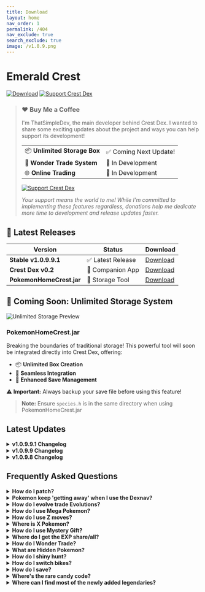 ```yaml
---
title: Download
layout: home
nav_order: 1
permalink: /404
nav_exclude: true
search_exclude: true
image: /v1.0.9.png
---
```


<h1>Emerald Crest</h1>

<p>
<a href="https://thatsimpledev.itch.io/emerald-crest/purchase"><img src="https://img.shields.io/badge/Download-Latest%20Version-red?style=for-the-badge" alt="Download"></a>
<a href="https://thatsimpledev.itch.io/crest-dex/donate"><img src="https://img.shields.io/badge/Support%20Crest%20Dex-Donate%20%E2%9D%A4-lightblue?style=for-the-badge" alt="Support Crest Dex"></a>
</p>

<blockquote>
<h3>❤️ Buy Me a Coffee</h3>
<p>I'm ThatSimpleDev, the main developer behind Crest Dex. I wanted to share some exciting updates about the project and ways you can help support its development!</p>

<table>
  <tr>
    <td>📦 <strong>Unlimited Storage Box</strong></td>
    <td>✅ Coming Next Update!</td>
  </tr>
  <tr>
    <td>🔄 <strong>Wonder Trade System</strong></td>
    <td>🚧 In Development</td>
  </tr>
  <tr>
    <td>🌐 <strong>Online Trading</strong></td>
    <td>🚧 In Development</td>
  </tr>
</table>

<a href="https://thatsimpledev.itch.io/crest-dex/donate"><img src="https://img.shields.io/badge/Support%20Crest%20Dex-Donate%20%E2%9D%A4-ligreen?style=for-the-badge" alt="Support Crest Dex"></a>

<p><em>Your support means the world to me! While I'm committed to implementing these features regardless, donations help me dedicate more time to development and release updates faster.</em></p>
</blockquote>

## 🎯 Latest Releases

| Version | Status | Download |
|---------|--------|----------|
| **Stable v1.0.9.9.1** | ✅ Latest Release | [Download](https://thatsimpledev.itch.io/emerald-crest/purchase) |
| **Crest Dex v0.2** | 🚀 Companion App | [Download](https://thatsimpledev.itch.io/crest-dex) |
| **PokemonHomeCrest.jar** | 🎁 Storage Tool | [Download](https://thatsimpledev.itch.io/crest-dex) |


<h2>🎁 Coming Soon: Unlimited Storage System</h2>

<img src="https://img.itch.zone/aW1nLzE4NDU0Njk2LnBuZw==/original/9IfgMB.png" alt="Unlimited Storage Preview">

<h3>PokemonHomeCrest.jar</h3>
<p>Breaking the boundaries of traditional storage! This powerful tool will soon be integrated directly into Crest Dex, offering:</p>

<ul>
  <li>📦 <strong>Unlimited Box Creation</strong></li>
  <li>🔄 <strong>Seamless Integration</strong></li>
  <li>💾 <strong>Enhanced Save Management</strong></li>
</ul>

<p>⚠️ <strong>Important:</strong> Always backup your save file before using this feature!</p>

<blockquote>
  <p><strong>Note:</strong> Ensure <code>species.h</code> is in the same directory when using PokemonHomeCrest.jar</p>
</blockquote>

<h2>Latest Updates</h2>

<details>
  <summary><strong>v1.0.9.9.1 Changelog</strong></summary>
  <ul>
    <li>Applied critical fixes</li>
    <li>Added Seasonal Encounters toggle</li>
    <li>Added Seasonal Evolutions toggle</li>
    <li>Added mid battle evolutions</li>
    <li>Added missing HMs in open world</li>
    <li>Made Hoopa teleport after 5th badge</li>
    <li>Added exclusive legends to Hoopa portal</li>
    <li>Fixed various game features</li>
  </ul>
</details>

<details>
  <summary><strong>v1.0.9.9 Changelog</strong></summary>
  <ul>
    <li>Added Indigo Disk Pokémon</li>
    <li>Added Indigo Disk followers</li>
    <li>Increased rock smash item drop odds</li>
    <li>Updated spotlight events</li>
    <li>Various bug fixes and improvements</li>
  </ul>
</details>

<details>
  <summary><strong>v1.0.9.8 Changelog</strong></summary>
  <ul>
    <li>Added Seasons system</li>
    <li>Added Seasonal Evolutions</li>
    <li>Added Seasonal Encounters</li>
    <li>Added Overworld Encounters during Spotlight Events</li>
    <li>Added Support for Crest Dex v0.1.4</li>
  </ul>
</details>

<h2>Frequently Asked Questions</h2>

<details>
  <summary><strong>How do I patch?</strong></summary>
  <p>To patch, follow the instructions provided <a href="https://romhackstudios.github.io/pages/howtopatch.html">here</a>.</p>
</details>

<details>
  <summary><strong>Pokemon keep 'getting away' when I use the Dexnav?</strong></summary>
  <p>Hold 'a' while walking to prevent Pokemon from escaping when using Dexnav.</p>
</details>

<details>
  <summary><strong>How do I evolve trade Evolutions?</strong></summary>
  <p>Visit a man in Devoncorp who will trade your Pokemon and trade it back to you, enabling its evolution.</p>
</details>

<details>
  <summary><strong>How do I use Mega Pokemon?</strong></summary>
  <p>Obtain the Mega Ring from your PC at home, give a Mega Stone to a Pokemon, and in battle, press 'Fight', then start, and choose your move.</p>
</details>

<details>
  <summary><strong>How do I use Z moves?</strong></summary>
  <p>Acquire the Z Ring from your father, give a Z Crystal to a Pokemon, and in battle, press 'Fight', then start, and pick your move.</p>
</details>

<details>
  <summary><strong>Where is X Pokemon?</strong></summary>
  <p>Refer to the Wild Encounters document included in the original game download to locate specific Pokemon.</p>
</details>

<details>
  <summary><strong>How do I use Mystery Gift?</strong></summary>
  <p>Take the escalator in a Pokemon Center and talk to the man on the left. Ensure to save before using the code and check for correct typing.</p>
</details>

<details>
  <summary><strong>Where do I get the EXP share/all?</strong></summary>
  <p>Complete the task assigned by Mr. Stone (delivering the letter to Steven) and return to him.</p>
</details>

<details>
  <summary><strong>How do I Wonder Trade?</strong></summary>
  <p>Beat Brawly, then access your PC at home to initiate a trade of your Pokemon for another of the same level.</p>
</details>

<details>
  <summary><strong>What are Hidden Pokemon?</strong></summary>
  <p>Hidden Pokemon appear at the bottom of the Dexnav and can be activated by talking to a scientist in Devoncorp. They can appear after making 100 steps without encountering any Pokemon.</p>
</details>

<details>
  <summary><strong>How do I shiny hunt?</strong></summary>
  <p>Increase your chances of encountering a shiny Pokemon by performing a 'chain' using the Dexnav.</p>
</details>

<details>
  <summary><strong>How do I switch bikes?</strong></summary>
  <p>While riding your bike, press the L button on your screen or the assigned button for it.</p>
</details>

<details>
  <summary><strong>How do I save?</strong></summary>
  <p>Open your menu and press left or right on the D-Pad to access the save option.</p>
</details>

<details>
  <summary><strong>Where's the rare candy code?</strong></summary>
  <p>Locate the rare candy code on the GameCube in your house at Littleroot.</p>
</details>

<details>
  <summary><strong>Where can I find most of the newly added legendaries?</strong></summary>
  <p>You will need to capture Hoopa first. Hoopa is a roaming encounter that you can find once you obtain the 5th badge, starting from v1.0.9.2. Hoopa likes to lead your party, and once a day, it will open up portals while you're adventuring, summoning Ultra Beasts and other legendary Pokémon.</p>
</details>
